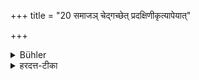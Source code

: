 +++
title = "20 समाजञ् चेद्गच्छेत् प्रदक्षिणीकृत्यापेयात्"

+++

<details><summary>Bühler</summary>

20. If he has entered a crowd, he shall leave it, turning his right hand towards the crowd.
</details>

<details><summary>हरदत्त-टीका</summary>

## सूत्रम्
समाजं चेद्गच्छेत्प्रदक्षिणीकृत्याऽपेयात् ॥ २०॥  
## टिप्पनी
यद्यर्थात् समाजं गच्छेत् तं प्रदक्षिणीकृत्याऽपेयादपगच्छेत् ॥ २० ॥
</details>
